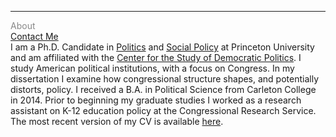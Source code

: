 <hr>
<div class="row">
  <div class="columnr" style="color:#888"> About <br> <a href="https://leahrosenstiel.github.io/contactme.html">Contact Me</a> </div>
  <div class="columnl"> I am a Ph.D. Candidate in <a href="https://politics.princeton.edu/">Politics</a> and <a href="http://wws.princeton.edu/graduate-programs/programs-and-certificates/joint-degree-program-social-policy">Social Policy</a> at Princeton University and am affiliated with the <a href="https://csdp.princeton.edu/">Center for the Study of Democratic Politics</a>. I study American political institutions, with a focus on Congress.  In my dissertation I examine how congressional structure shapes, and potentially distorts, policy. I received a B.A. in Political Science from Carleton College in 2014. Prior to beginning my graduate studies I worked as a research assistant on K-12 education policy at the Congressional Research Service. <br>
The most recent version of my CV is available <a href="https://leahrosenstiel.github.io/Rosenstiel_Current_CV.pdf">here</a>. </div>
</div>
  

